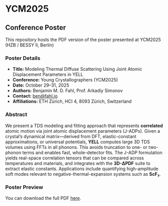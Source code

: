 # YCM2025
## Conference Poster

This repository hosts the PDF version of the poster presented at YCM2025 (HZB / BESSY II, Berlin)

### Poster Details

- **Title:** Modeling Thermal Diffuse Scattering Using Joint Atomic Displacement Parameters in YELL
- **Conference:** Young Crystallographers (YCM2025)
- **Date:** October 29–31, 2025
- **Authors:** Benjamin M. D. Fahl, Prof. Arkadiy Simonov
- **Contact:** ben@fahl.io
- **Affiliations:** ETH Zürich, HCI 4, 8093 Zürich, Switzerland

### Abstract

We present a TDS modeling and fitting approach that represents **correlated** atomic motion via joint atomic displacement parameters (J-ADPs). Given a crystal’s dynamical matrix—derived from DFT, elastic-constant approximations, or universal potentials, **YELL** computes large 3D TDS volumes using FFTs in all phonons. This avoids truncation to one- or two-phonon terms and enables fast, whole-detector fits. The J-ADP formulation yields real-space correlation tensors that can be compared across temperatures and materials, and integrates with the **3D-ΔPDF** suite to extract elastic constants. Applications include quantifying high-amplitude soft modes relevant to negative-thermal-expansion systems such as **ScF₃**.

### Poster Preview

You can download the full PDF [here](YCM2025_TDS_JADP_poster.pdf).

